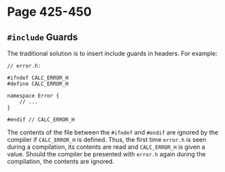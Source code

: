 # Page 425-450

## `#include` Guards

The traditional solution is to insert include guards in headers. For example:

    // error.h:

    #ifndef CALC_ERROR_H
    #define CALC_ERROR_H

    namespace Error {
        // ...
    }

    #endif // CALC_ERROR_H

The contents of the file between the `#ifndef` and `#endif` are ignored by the compiler if `CALC_ERROR_H` is defined. Thus, the first time `error.h` is seen during a compilation, its contents are read and `CALC_ERROR_H` is given a value.  Should the compiler be presented with `error.h` again during the compilation, the contents are ignored.